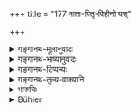 +++
title = "177 माता-पितृ-विहीनो यस्"

+++

<details><summary>गङ्गानथ-मूलानुवादः</summary>

If a boy, being deprived of his parents, or being abandoned by them without cause, offers himself to a man,—he is called the ‘self-offered son.’—(177)
</details>

<details><summary>गङ्गानथ-भाष्यानुवादः</summary>

**(verses 9.173-178)  
**

\[The Bhāṣya on these verses is not available in any of the manuscripts.\]
</details>

<details><summary>गङ्गानथ-टिप्पन्यः</summary>

This verse is quoted in *Aparārka* (p. 738), which explains that the
‘*Kāraṇa*’, cause, for abandoning, consists in the child having become
an *out-cast*,—and ‘*sparśayet*’, offers, *surrenders*.

It is quoted in *Vivādaratnākara* (p. 571), which has the following
notes:—‘*Akāraṇāt*’, without fault,—‘*ātmānam sparśayet*’ should offer
himself with the words,—‘I am your son—in the *Parāśaramādhava*
(Prāyaścitta, p. 38);—in *Nṛsiṃhaprasāda* (Vyavahāra 38a);—in
*Vyavahāra-Bālambhaṭṭī* (p. 546);—in *Śrāddhakriyakaumudī* (p. 455);—in
*Śuddhikaumudī* (p. 92);—and in *Vīramitrodaya* (Vyavahāra 1(?)89b),
which says that the abandoning of the child should be only because of
inability to support it, and not by reason of the child having become an
out-cast and so forth.
</details>

<details><summary>गङ्गानथ-तुल्य-वाक्यानि</summary>

*Baudhāyana* (2.3.28).—‘He is called a *Svayandatta*, self-given, son,
who, abandoned by his father and mother, gives himself to a stranger.’

*Vaśiṣṭha* (17.33-5).—‘The fourth is the son *self-given*.’

*Viṣṇu* (15.22-23).—‘The son *self-given* is the tenth;—and he belongs
to him to whom he gives himself,’

*Yājñavalkya* (2.131).—‘One who gives himself is the *self-given* son.’

*Arthaśāstra* (p. 41).—‘The *Upagata*, self-offered, son is one who
offers himself, or is offered by his kinsmen, as a son to a stranger.’
</details>

<details><summary>भारुचिः</summary>

सवर्ण एव स्यात्, न तथेतरः ॥ ९.१७७ ॥
</details>

<details><summary>Bühler</summary>

177	He who, having lost his parents or being abandoned (by them) without (just) cause, gives himself to a (man), is called a son self-given (Svayamdatta).
</details>
